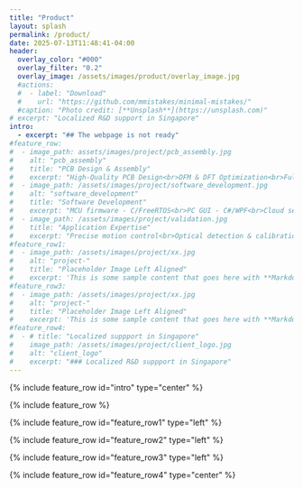 ```yaml
---
title: "Product"
layout: splash
permalink: /product/
date: 2025-07-13T11:48:41-04:00
header:
  overlay_color: "#000"
  overlay_filter: "0.2"
  overlay_image: /assets/images/product/overlay_image.jpg
  #actions:
  #  - label: "Download"
  #    url: "https://github.com/mmistakes/minimal-mistakes/"
  #caption: "Photo credit: [**Unsplash**](https://unsplash.com)"
# excerpt: "Localized R&D support in Singapore"
intro: 
  - excerpt: "## The webpage is not ready"
#feature_row:
#  - image_path: assets/images/project/pcb_assembly.jpg
#    alt: "pcb_assembly"
#    title: "PCB Design & Assembly"
#    excerpt: "High-Quality PCB Design<br>DFM & DFT Optimization<br>Full Turnkey Solutions<br>Advanced Assembly Services"
#  - image_path: /assets/images/project/software_development.jpg
#    alt: "software_development"
#    title: "Software Development"
#    excerpt: "MCU firmware - C/FreeRTOS<br>PC GUI - C#/WPF<br>Cloud service - AWS<br>Cross-platform APP"
#  - image_path: /assets/images/project/validation.jpg
#    title: "Application Expertise"
#    excerpt: "Precise motion control<br>Optical detection & calibration <br>Temperature control & calibration<br>Liquid handling"  
#feature_row1:
#  - image_path: /assets/images/project/xx.jpg
#    alt: "project-"
#    title: "Placeholder Image Left Aligned"
#    excerpt: 'This is some sample content that goes here with **Markdown** formatting. Left aligned with `type="left"`'
#feature_row3:
#  - image_path: /assets/images/project/xx.jpg
#    alt: "project-"
#    title: "Placeholder Image Left Aligned"
#    excerpt: 'This is some sample content that goes here with **Markdown** formatting. Left aligned with `type="left"`'
#feature_row4:
#  - # title: "Localized suppport in Singapore"
#    image_path: /assets/images/project/client_logo.jpg
#    alt: "client_logo"
#    excerpt: "### Localized R&D suppport in Singapore"
---
```


{% include feature_row id="intro" type="center" %}

{% include feature_row %}

{% include feature_row id="feature_row1" type="left" %}

{% include feature_row id="feature_row2" type="left" %}

{% include feature_row id="feature_row3" type="left" %}

{% include feature_row id="feature_row4" type="center" %}